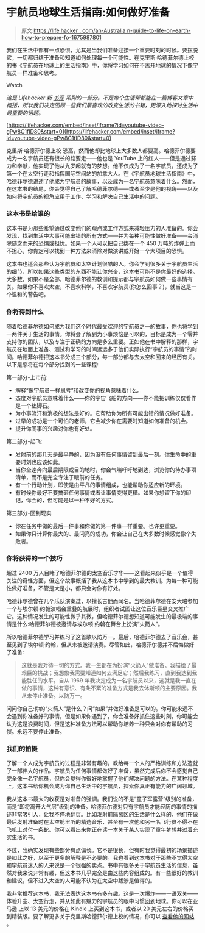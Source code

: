 # 宇航员地球生活指南:如何做好准备

> 原文:[https://life hacker . com/an-Australia n-guide-to-life-on-earth-how-to-prepare-fo-1675987801](https://lifehacker.com/an-astronauts-guide-to-life-on-earth-how-to-prepare-fo-1675987801)

我们在生活中都有一点恐惧，尤其是当我们准备迎接一个重要时刻的时候。要摆脱它，一切都归结于准备和知道如何处理每一个可能性。在克里斯·哈德菲尔德上校的书《宇航员在地球上的生活指南》中，你将学习如何在不离开地球的情况下像宇航员一样准备和思考。

Watch

*这是 Lifehacker 新* [*书评*](http://lifehacker.com/book-reviews) *系列的一部分。不是每个生活帮都能在一篇博客文章中概括，所以我们决定回顾一些我们最喜欢的改变生活的书籍，更深入地探讨生活中最重要的话题。*

 [https://lifehacker.com/embed/inset/iframe?id=youtube-video-gPw8C1fID80&start=0](https://lifehacker.com/embed/inset/iframe?id=youtube-video-gPw8C1fID80&start=0) 

克里斯·哈德菲尔德上校 恐高，然而他却比地球上大多数人都要高。哈德菲尔德要成为一名宇航员还有很长的路要走——他也是 YouTube 上的红人——但是通过努力和奉献，他实现了他从九岁起就有的梦想。他不仅成为了一名宇航员，还成为了第一个在太空行走和指挥国际空间站的加拿大人。在《宇航员地球生活指南》中，哈德菲尔德讲述了他成为宇航员的故事，以及成为一名宇航员意味着什么。然而，在这本书的结尾，你会觉得自己了解哈德菲尔德——或者至少是他的视角——以及如何将宇航员的视角应用于工作、学习和解决自己生活中的问题。

### **这本书是给谁的**

这本书是为那些希望通过改变他们的观点或工作方式来减轻压力的人准备的。你会发现，找到生活中大事可能出错的所有方式——并为每种可能性做好准备——会消除随之而来的恐惧或担忧。如果一个人可以把自己绑在一个 450 万吨的炸弹上而不担心，你肯定可以找到一种方法来消除对做演讲或开始一个大项目的恐惧。

这本书也适合那些认为宇航员和太空计划很酷的人。你会学到很多关于宇航员生活的细节，所以如果这些类型的东西不能让你兴奋，这本书可能不是你最好的选择。大多数，如果不是全部，哈德菲尔德的教训和提示都与宇航员如何做一些事情有关。如果你不喜欢太空，不喜欢科学，不喜欢宇航员(你怎么回事？)，就当这是一个温和的警告吧。

### **你将得到什么**

随着哈德菲尔德如何成为我们这个时代最受欢迎的宇航员之一的故事，你也将学到一两件关于生活的事情。你将会了解到为小事烦恼是可以的，目标是成为一个零并支持你的团队，以及专注于正确的方向是多么重要。正如他在书中解释的那样，宇航员在地面上准备、测试和学习的时间远远多于他们实际执行“宇航员的事情”的时间。哈德菲尔德把这本书分成三个部分，每一部分都与去太空和回来的经历有关。以下是您将在每个部分找到的一些课程:

第一部分-上市前:

*   解释“像宇航员一样思考”和改变你的视角意味着什么。
*   态度对宇航员意味着什么——你的宇宙飞船的方向——你不能把训练仅仅看作是一个垫脚石。
*   为小事流汗和消极的想法是好的。它帮助你为所有可能出错的情况做好准备。
*   过早的成功是一个可怕的老师，它会减少你在需要时知道如何准备的机会。
*   提升你同事的兴趣对你也有好处。

第二部分-起飞:

*   发射前的那几天是最平静的，因为没有任何事情留到最后一刻。你生命中的重要时刻也应该如此。
*   当你全速奔向最后期限或目的地时，你会气喘吁吁地到达，浏览你的待办事项清单，而不是完全专注于眼前的任务。
*   有一个行动计划，即使是由平凡的事情组成，也能帮助你适应新的环境。
*   有时候你最好不要搞砸任何事情或者让事情变得更糟。如果你想留下你的印记，你会的，但可能是以一种不好的方式。

第三部分-回到现实

*   你在任务中做的最后一件事和你做的第一件事一样重要。也许更重要。
*   如果你只计算你最大的、最闪亮的成功，你会让自己在大多数时候感觉像个失败者。

### **你将获得的一个技巧**

超过 2400 万人目睹了哈德菲尔德的太空音乐才华——这看起来似乎是一个值得关注的奇怪方面，但这个故事概括了我从这本书中学到的最大教训。为每一种可能性做好准备，不管是大是小，都只会对你有好处。

哈德菲尔德曾在几个乐队演奏过，以擅长吉他而闻名。当哈德菲尔德在安大略参加一个与埃尔顿·约翰演唱会重叠的航展时，组织者试图让这位音乐巨星交叉推广它。这种情况发生的可能性微乎其微，但哈德菲尔德想知道可能发生的最极端的事情是什么:哈德菲尔德被邀请与埃尔顿·约翰在舞台上扮演“火箭人”。

所以哈德菲尔德学习并练习了这首歌以防万一。最后，哈德菲尔德去了音乐会，甚至见到了埃尔顿·约翰，但从未被邀请演奏。尽管如此，哈德菲尔德并不后悔做好了准备:

> 这就是我对待一切的方式。我一生都在为扮演“火箭人”做准备。我描绘了最艰巨的挑战；我想象我需要知道如何去满足它；然后我练习，直到我达到我能胜任的水平。自从 1969 年我决定成为一名宇航员以来，这就是我一直在做的事情，这种有意识、有条不紊的准备方式是我去休斯顿的主要原因。我从未停止准备。以防万一。

问问你自己:你的“火箭人”是什么？问“如果”并做好准备是可以的。你可能永远不会遇到你准备好的事情，但是如果你遇到了，你会准备好抓住这些时刻。你可能会认为这是浪费时间，但是这种准备方法可以帮助你培养一种只会对你有帮助的习惯。永远不要停止准备。

### **我们的拍摄**

了解一个人成为宇航员的过程是非常有趣的。教给每一个人的严格训练和方法造就了一部伟大的作品。宇航员为任何事情都做好了准备，虽然完成后你不会感觉自己完全像一名宇航员，但你会觉得你很好地掌握了他们解决问题的方法。在某种程度上，这本书给你机会成为你自己生活中的宇航员，探索你真正有能力的广阔领域。

我从这本书最大的收获是对准备的强调。我们说的不是“童子军露营”级别的准备，而是“即将离开大气层”级别的准备。哈德菲尔德对只有宇航员才能经历的事情的描述非常吸引人，让我不停地翻页。比如发射前隔离区的生活是什么样的，他们在做最后发射准备时在太空舱里听的精选音乐，甚至有一次他和另一名飞行员不得不在飞机上对付一条蛇。你可以看出来你正在读一本关于某人实现了童年梦想并过着充实生活的书。

不过，我确实发现有些部分有点偏长。它不是很长，但有时我觉得最初的场景描述是如此之好，以至于更多的解释是不必要的。我也看到这本书对于那些不觉得太空和宇航员迷人的人来说是一个很强的卖点。书中有很多关于宇航员生活的信息，虽然对我来说非常有趣，但这本书几乎完全是由这些内容组成的。有一些很好的教训和建议，但不进入太空的人可能不认为在太空中跋涉是值得的。

我非常推荐这本书，我无法表达这本书有多有趣。这是一次爆炸——一语双关——体验升空、太空行走，并从如此有魅力的宇航员的眼中习惯回到地球。你可以在亚马逊 上以 13 美元的价格在 Kindle 上买到这本书，或者以 20 美元左右的价格买到精装版。要了解更多关于克里斯哈德菲尔德上校的情况，你可以 [查看他的网站](http://chrishadfield.ca/) 。